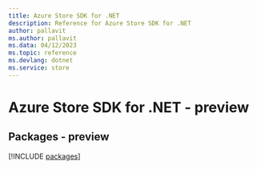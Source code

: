```yaml
---
title: Azure Store SDK for .NET
description: Reference for Azure Store SDK for .NET
author: pallavit
ms.author: pallavit
ms.data: 04/12/2023
ms.topic: reference
ms.devlang: dotnet
ms.service: store
---
```

# Azure Store SDK for .NET - preview
## Packages - preview
[!INCLUDE [packages](store-index.md)]